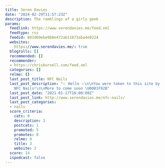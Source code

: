 ```yaml
---
title: Seren Davies
date: "2024-02-29T11:57:23Z"
description: The ramblings of a girly geek
params:
  feedlink: https://www.serendavies.me/feed.xml
  feedtype: rss
  feedid: 801d69ebe9b8e472ab11873aba4e9224
  websites:
    https://www.serendavies.me/: true
  blogrolls: []
  recommended: []
  recommender:
  - https://chrisburnell.com/feed.xml
  categories: []
  relme: {}
  last_post_title: NFC Nails
  last_post_description: "✨ Hello ✨\n\nYou were taken to this site by Ninjanail’s
    NFC Nails!\n\nMore to come soon \U0001F92B"
  last_post_date: "2021-01-17T16:00:00Z"
  last_post_link: http://www.serendavies.me/nfc-nails/
  last_post_categories:
  - nails
  score_criteria:
    cats: 0
    description: 3
    postcats: 1
    promoted: 5
    promotes: 0
    relme: 0
    title: 3
    website: 2
  score: 14
  ispodcast: false
---
```

